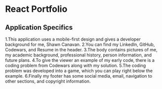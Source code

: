 # React Portfolio

## Application Specifics

1.This application uses a mobile-first design and gives a developer background for me, Shawn Canavan. 
2.You can find my LinkedIn, GitHub, Codewars, and Resume in the header. 
3.The body contains pictures of me, my academic background, professional history, person information, and future plans. 
4.To give the viewer an example of my early code, there is a coding problem from Codewars along with my solution. 
5.The coding problem was developed into a game, which you can play right below the example. 
6.Finally my footer has some social media, email, navigation to other sections, and copyright information.
